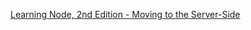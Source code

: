 [Learning Node, 2nd Edition - Moving to the Server-Side](http://shop.oreilly.com/product/0636920046936.do)
